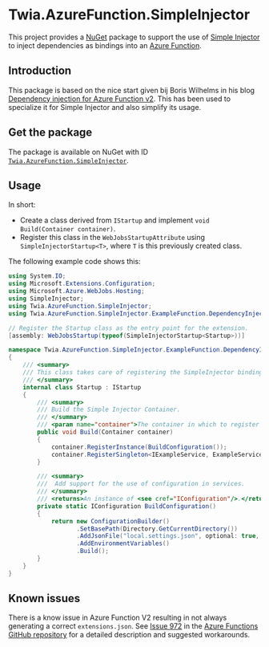 # Twia.AzureFunction.SimpleInjector

This project provides a [NuGet](https://www.nuget.org/) package to support the use of [Simple Injector](https://simpleinjector.org) to inject dependencies as bindings into an [Azure Function](https://azure.microsoft.com/services/functions/).

## Introduction

This package is based on the nice start given bij Boris Wilhelms in his blog [Dependency injection for Azure Function v2](https://blog.wille-zone.de/post/dependency-injection-for-azure-functions/). This has been used to specialize it for Simple Injector and also simplify its usage.

## Get the package

The package is available on NuGet with ID [`Twia.AzureFunction.SimpleInjector`](https://www.nuget.org/packages/Twia.AzureFunction.SimpleInjector/).

## Usage

In short:

* Create a class derived from `IStartup` and implement `void Build(Container container)`. 
* Register this class in the `WebJobsStartupAttribute` using `SimpleInjectorStartup<T>`, where `T` is this previously created class.

The following example code shows this:

```csharp
using System.IO;
using Microsoft.Extensions.Configuration;
using Microsoft.Azure.WebJobs.Hosting;
using SimpleInjector;
using Twia.AzureFunction.SimpleInjector;
using Twia.AzureFunction.SimpleInjector.ExampleFunction.DependencyInjection;

// Register the Startup class as the entry point for the extension.
[assembly: WebJobsStartup(typeof(SimpleInjectorStartup<Startup>))]

namespace Twia.AzureFunction.SimpleInjector.ExampleFunction.DependencyInjection
{
    /// <summary>
    /// This class takes care of registering the SimpleInjector bindings required bij this Function App.
    /// </summary>
    internal class Startup : IStartup
    {
        /// <summary>
        /// Build the Simple Injector Container.
        /// </summary>
        /// <param name="container">The container in which to register all dependencies.</param>
        public void Build(Container container)
        {
            container.RegisterInstance(BuildConfiguration());
            container.RegisterSingleton<IExampleService, ExampleService>();
        }

        /// <summary>
        ///  Add support for the use of configuration in services.
        /// </summary>
        /// <returns>An instance of <see cref="IConfiguration"/>.</returns>
        private static IConfiguration BuildConfiguration()
        {
            return new ConfigurationBuilder()
                   .SetBasePath(Directory.GetCurrentDirectory())
                   .AddJsonFile("local.settings.json", optional: true, reloadOnChange: false)
                   .AddEnvironmentVariables()
                   .Build();
        }
    }
}
```

## Known issues

There is a know issue in Azure Function V2 resulting in not always generating a correct `extensions.json`. See [Issue 972](https://github.com/Azure/Azure-Functions/issues/972) in the [Azure Functions GitHub repository](https://github.com/Azure/Azure-Functions) for a detailed description and suggested workarounds.